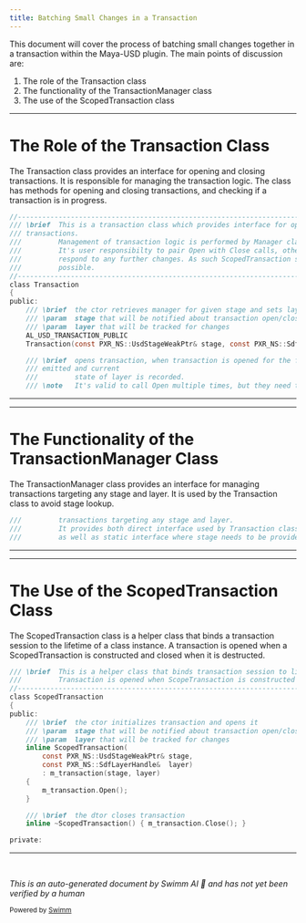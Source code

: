 ```yaml
---
title: Batching Small Changes in a Transaction
---
```


This document will cover the process of batching small changes together in a transaction within the Maya-USD plugin. The main points of discussion are:

1. The role of the Transaction class
2. The functionality of the TransactionManager class
3. The use of the ScopedTransaction class

<SwmSnippet path="/plugin/al/usdtransaction/AL/usd/transaction/Transaction.h" line="28">

---

# The Role of the Transaction Class

The Transaction class provides an interface for opening and closing transactions. It is responsible for managing the transaction logic. The class has methods for opening and closing transactions, and checking if a transaction is in progress.

```c
//----------------------------------------------------------------------------------------------------------------------
/// \brief  This is a transaction class which provides interface for opening and closing
/// transactions.
///         Management of transaction logic is performed by Manager class.
///         It's user responsibilty to pair Open with Close calls, otherwise clients might not
///         respond to any further changes. As such ScopedTransaction should be preferred whenever
///         possible.
//----------------------------------------------------------------------------------------------------------------------
class Transaction
{
public:
    /// \brief  the ctor retrieves manager for given stage and sets layer for tracking
    /// \param  stage that will be notified about transaction open/close
    /// \param  layer that will be tracked for changes
    AL_USD_TRANSACTION_PUBLIC
    Transaction(const PXR_NS::UsdStageWeakPtr& stage, const PXR_NS::SdfLayerHandle& layer);

    /// \brief  opens transaction, when transaction is opened for the first time OpenNotice is
    /// emitted and current
    ///         state of layer is recorded.
    /// \note   It's valid to call Open multiple times, but they need to balance Close calls
```

---

</SwmSnippet>

<SwmSnippet path="/plugin/al/usdtransaction/AL/usd/transaction/TransactionManager.h" line="30">

---

# The Functionality of the TransactionManager Class

The TransactionManager class provides an interface for managing transactions targeting any stage and layer. It is used by the Transaction class to avoid stage lookup.

```c
///         transactions targeting any stage and layer.
///         It provides both direct interface used by Transaction class, which avoids stage lookup,
///         as well as static interface where stage needs to be provided.
```

---

</SwmSnippet>

<SwmSnippet path="/plugin/al/usdtransaction/AL/usd/transaction/Transaction.h" line="73">

---

# The Use of the ScopedTransaction Class

The ScopedTransaction class is a helper class that binds a transaction session to the lifetime of a class instance. A transaction is opened when a ScopedTransaction is constructed and closed when it is destructed.

```c
/// \brief  This is a helper class that binds transaction session to lifetime of class instance.
///         Transaction is opened when ScopeTransaction is constructed and closed when destructed.
//----------------------------------------------------------------------------------------------------------------------
class ScopedTransaction
{
public:
    /// \brief  the ctor initializes transaction and opens it
    /// \param  stage that will be notified about transaction open/close
    /// \param  layer that will be tracked for changes
    inline ScopedTransaction(
        const PXR_NS::UsdStageWeakPtr& stage,
        const PXR_NS::SdfLayerHandle&  layer)
        : m_transaction(stage, layer)
    {
        m_transaction.Open();
    }

    /// \brief  the dtor closes transaction
    inline ~ScopedTransaction() { m_transaction.Close(); }

private:
```

---

</SwmSnippet>

&nbsp;

_This is an auto-generated document by Swimm AI 🌊 and has not yet been verified by a human_

<SwmMeta version="3.0.0" repo-id="Z2l0aHViJTNBJTNBbWF5YS11c2QlM0ElM0FnaWxhZG5hdm90" repo-name="maya-usd"><sup>Powered by [Swimm](/)</sup></SwmMeta>
